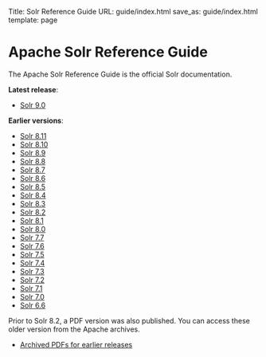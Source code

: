 Title: Solr Reference Guide
URL: guide/index.html
save_as: guide/index.html
template: page

# Apache Solr Reference Guide

The Apache Solr Reference Guide is the official Solr documentation.

**Latest release**:

  - [Solr 9.0](solr/9_0/)

**Earlier versions**:

  - [Solr 8.11](8_11/)
  - [Solr 8.10](8_10/)
  - [Solr 8.9](8_9/)
  - [Solr 8.8](8_8/)
  - [Solr 8.7](8_7/)
  - [Solr 8.6](8_6/)
  - [Solr 8.5](8_5/)
  - [Solr 8.4](8_4/)
  - [Solr 8.3](8_3/)
  - [Solr 8.2](8_2/)
  - [Solr 8.1](8_1/)
  - [Solr 8.0](8_0/)
  - [Solr 7.7](7_7/)
  - [Solr 7.6](7_6/)
  - [Solr 7.5](7_5/)
  - [Solr 7.4](7_4/)
  - [Solr 7.3](7_3/)
  - [Solr 7.2](7_2/)
  - [Solr 7.1](7_1/)
  - [Solr 7.0](7_0/)
  - [Solr 6.6](6_6/)

Prior to Solr 8.2, a PDF version was also published. You can access these older version from the Apache archives.

  - [Archived PDFs for earlier releases](http://archive.apache.org/dist/lucene/solr/ref-guide/)


